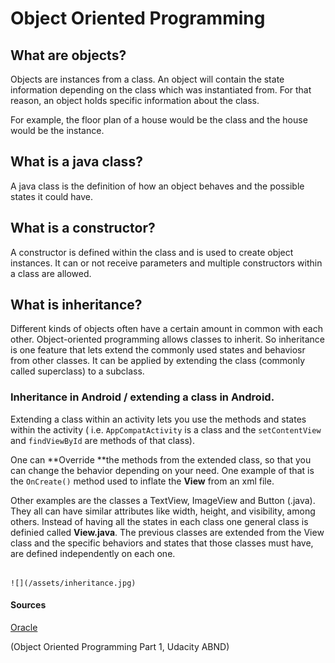 # Object Oriented Programming

## What are objects?

Objects are instances from a class.  An object will contain the state information depending on the class which was instantiated from. For that reason, an object holds specific information about the class.

For example, the floor plan of a house would be the class and the house would be the instance.

## What is a java class?

A java class is the definition of how an object behaves and the possible states it could have.

## What is a constructor?

A constructor is defined within the class and is used to create object instances. It can or not receive parameters and multiple constructors within a class are allowed.

## What is inheritance?

Different kinds of objects often have a certain amount in common with each other. Object-oriented programming allows classes to inherit. So inheritance is one feature that lets extend the  commonly used states and behaviosr from other classes.  It can be applied by extending the class \(commonly called superclass\) to a subclass.

### Inheritance in Android / extending a class in Android.

Extending a class within an activity lets you use the methods and states within the activity \( i.e. `AppCompatActivity` is a class and the `setContentView` and `findViewById` are methods of that class\).

One can **Override **the methods from the extended class, so that you can change the behavior depending on your need.  One example of that is the `OnCreate()` method used to inflate the **View** from an xml file.

Other examples are the classes a TextView, ImageView and Button \(.java\). They all can have similar attributes like width, height, and visibility, among others. Instead of having all the states in each class one general class is definied called **View.java**. The previous classes are extended from the View class and the specific behaviors and states that those classes must have, are defined independently on each one.

                                                                                       ![](/assets/inheritance.jpg)

#### Sources

[Oracle](https://docs.oracle.com/javase/tutorial/java/concepts/object.html)

\(Object Oriented Programming Part 1, Udacity ABND\)

